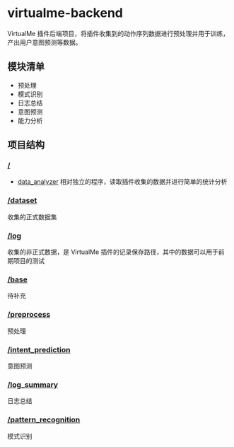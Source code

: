 # virtualme-backend

VirtualMe 插件后端项目，将插件收集到的动作序列数据进行预处理并用于训练，产出用户意图预测等数据。

## 模块清单

- 预处理
- 模式识别
- 日志总结
- 意图预测
- 能力分析

## 项目结构

### [/](./)

- [data_analyzer](./data_analyzer.py) 相对独立的程序，读取插件收集的数据并进行简单的统计分析

### [/dataset](./dataset)

收集的正式数据集

### [/log](./log)

收集的非正式数据，是 VirtualMe 插件的记录保存路径，其中的数据可以用于前期项目的测试

### [/base](./base)

待补充

### [/preprocess](./preprocess)

预处理

### [/intent_prediction](./intent_prediction)

意图预测

### [/log_summary](./log_summary)

日志总结

### [/pattern_recognition](./pattern_recognition)

模式识别
